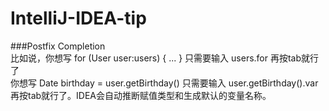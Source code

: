 # IntelliJ-IDEA-tip
###Postfix Completion  
比如说，你想写 
for (User user:users) { ... }
只需要输入 users.for 再按tab就行了  
你想写 
Date birthday = user.getBirthday()
只需要输入 user.getBirthday().var 再按tab就行了。IDEA会自动推断赋值类型和生成默认的变量名称。
